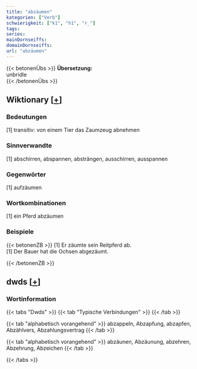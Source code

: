 ```yaml
---
title: "abzäumen"
kategorien: ["Verb"]
schwierigkeit: ["k1", "h1", "r_"]
tags:
series:
mainDornseiffs:
domainDornseiffs:
url: "abzäumen"
---
```


{{< betonenÜbs >}}
**Übersetzung:**  
unbridle  
{{< /betonenÜbs >}}

## Wiktionary [[+](https://de.wiktionary.org/wiki/abzäumen)]

### Bedeutungen
[1] transitiv: von einem Tier das Zaumzeug abnehmen  

### Sinnverwandte
[1] abschirren, abspannen, absträngen, ausschirren, ausspannen  

### Gegenwörter
[1] aufzäumen  

### Wortkombinationen
[1] ein Pferd abzäumen  

### Beispiele
{{< betonenZB >}}
[1] Er zäumte sein Reitpferd ab.  
[1] Der Bauer hat die Ochsen abgezäumt.  

{{< /betonenZB >}}


## dwds [[+](https://www.dwds.de/wb/abzäumen)]

### Wortinformation
{{< tabs "Dwds" >}}
{{< tab "Typische Verbindungen" >}}
{{< /tab >}}

{{< tab "alphabetisch vorangehend" >}}
abzappeln, Abzapfung, abzapfen, Abzählvers, Abzahlungsvertrag
{{< /tab >}}

{{< tab "alphabetisch vorangehend" >}}
abzäunen, Abzäunung, abzehren, Abzehrung, Abzeichen
{{< /tab >}}

{{< /tabs >}}

